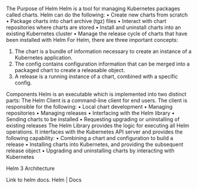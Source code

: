 The Purpose of Helm
Helm is a tool for managing Kubernetes packages called charts. Helm can do the following:
•	Create new charts from scratch
•	Package charts into chart archive (tgz) files
•	Interact with chart repositories where charts are stored
•	Install and uninstall charts into an existing Kubernetes cluster
•	Manage the release cycle of charts that have been installed with Helm
For Helm, there are three important concepts:
1.	The chart is a bundle of information necessary to create an instance of a Kubernetes application.
2.	The config contains configuration information that can be merged into a packaged chart to create a releasable object.
3.	A release is a running instance of a chart, combined with a specific config.

Components
Helm is an executable which is implemented into two distinct parts:
The Helm Client is a command-line client for end users. The client is responsible for the following:
•	Local chart development
•	Managing repositories
•	Managing releases
•	Interfacing with the Helm library
•	Sending charts to be installed
•	Requesting upgrading or uninstalling of existing releases
The Helm Library provides the logic for executing all Helm operations. It interfaces with the Kubernetes API server and provides the following capability:
•	Combining a chart and configuration to build a release
•	Installing charts into Kubernetes, and providing the subsequent release object
•	Upgrading and uninstalling charts by interacting with Kubernetes

Helm 3 Architecture 
 
Link to helm docs. Helm | Docs

